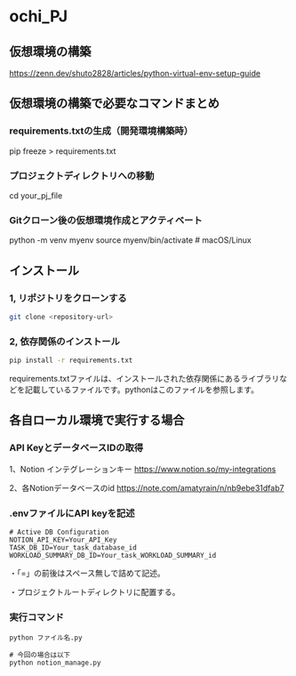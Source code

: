 # ochi_PJ
## 仮想環境の構築
https://zenn.dev/shuto2828/articles/python-virtual-env-setup-guide

## 仮想環境の構築で必要なコマンドまとめ
### requirements.txtの生成（開発環境構築時）
pip freeze > requirements.txt

### プロジェクトディレクトリへの移動
cd your_pj_file

### Gitクローン後の仮想環境作成とアクティベート
python -m venv myenv
source myenv/bin/activate  # macOS/Linux

## インストール
### 1, リポジトリをクローンする
```bash
git clone <repository-url>
```
### 2, 依存関係のインストール
```bash
pip install -r requirements.txt
```
requirements.txtファイルは、インストールされた依存関係にあるライブラリなどを記載しているファイルです。pythonはこのファイルを参照します。

## 各自ローカル環境で実行する場合
### API KeyとデータベースIDの取得

1、Notion インテグレーションキー
https://www.notion.so/my-integrations

2、各Notionデータベースのid
https://note.com/amatyrain/n/nb9ebe31dfab7

### .envファイルにAPI keyを記述
```env
# Active DB Configuration
NOTION_API_KEY=Your_API_Key
TASK_DB_ID=Your_task_database_id
WORKLOAD_SUMMARY_DB_ID=Your_task_WORKLOAD_SUMMARY_id
```
・「=」の前後はスペース無しで詰めて記述。

・プロジェクトルートディレクトリに配置する。

### 実行コマンド
```
python ファイル名.py
```

```
# 今回の場合は以下
python notion_manage.py
```
